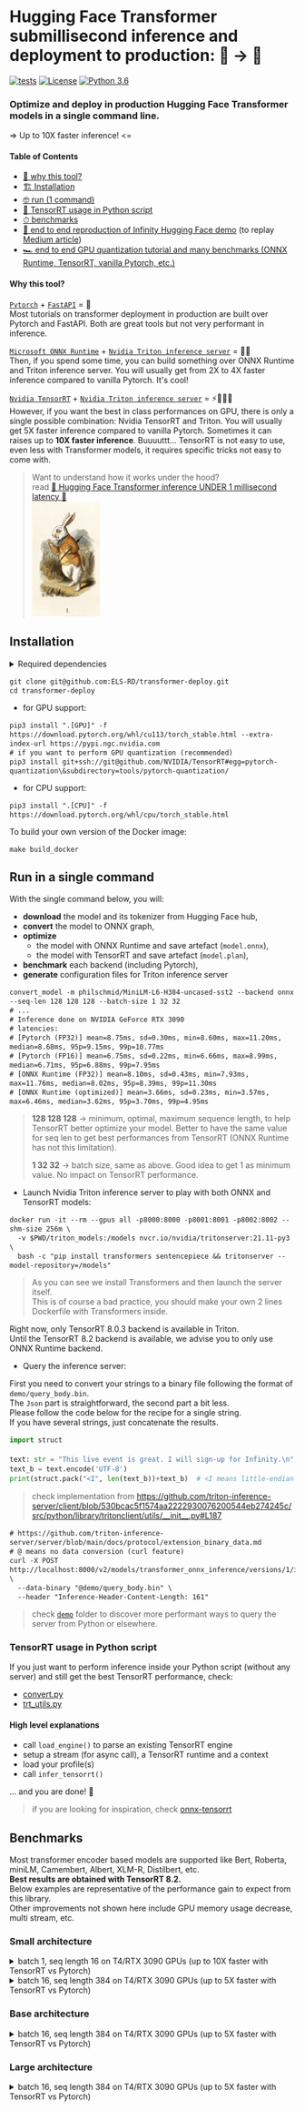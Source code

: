 # Hugging Face Transformer submillisecond inference️ and deployment to production: 🤗 → 🤯

[![tests](https://github.com/ELS-RD/transformer-deploy/actions/workflows/python-app.yml/badge.svg)](https://github.com/ELS-RD/transformer-deploy/actions/workflows/python-app.yml) [![License](https://img.shields.io/badge/License-Apache_2.0-blue.svg)](./LICENCE) [![Python 3.6](https://img.shields.io/badge/python-3.6-blue.svg)](https://www.python.org/downloads/release/python-360/)

### Optimize and deploy in **production** Hugging Face Transformer models in a single command line.  

=> Up to 10X faster inference! <=

#### Table of Contents

* [🤔 why this tool?](#why-this-tool)
* [🏗️ Installation](#installation) 
* [🤓 run (1 command)](#run-in-a-single-command)
* [🐍 TensorRT usage in Python script](#tensorrt-usage-in-python-script)
* [⏱ benchmarks](#benchmarks)
* [🤗 end to end reproduction of Infinity Hugging Face demo](./demo/README.md) (to replay [Medium article](https://towardsdatascience.com/hugging-face-transformer-inference-under-1-millisecond-latency-e1be0057a51c?source=friends_link&sk=cd880e05c501c7880f2b9454830b8915))
* [🏎️ end to end GPU quantization tutorial and many benchmarks (ONNX Runtime, TensorRT, vanilla Pytorch, etc.)](demo/quantization/quantization_end_to_end.ipynb)

#### Why this tool?

<!--why-start-->

[`Pytorch`](https://pytorch.org/) + [`FastAPI`](https://fastapi.tiangolo.com/) = 🐢  
Most tutorials on transformer deployment in production are built over Pytorch and FastAPI.
Both are great tools but not very performant in inference.  

[`Microsoft ONNX Runtime`](https://github.com/microsoft/onnxruntime/) + [`Nvidia Triton inference server`](https://github.com/triton-inference-server/server) = ️🏃💨  
Then, if you spend some time, you can build something over ONNX Runtime and Triton inference server.
You will usually get from 2X to 4X faster inference compared to vanilla Pytorch. It's cool!  

[`Nvidia TensorRT`](https://github.com/NVIDIA/TensorRT/)  + [`Nvidia Triton inference server`](https://github.com/triton-inference-server/server) = ⚡️🏃💨💨  
However, if you want the best in class performances on GPU, there is only a single possible combination: Nvidia TensorRT and Triton.
You will usually get 5X faster inference compared to vanilla Pytorch. 
Sometimes it can raises up to **10X faster inference**.
Buuuuttt... TensorRT is not easy to use, even less with Transformer models, it requires specific tricks not easy to come with.  

<!--why-end-->

> Want to understand how it works under the hood?  
> read [📕 Hugging Face Transformer inference UNDER 1 millisecond latency 📖](https://towardsdatascience.com/hugging-face-transformer-inference-under-1-millisecond-latency-e1be0057a51c?source=friends_link&sk=cd880e05c501c7880f2b9454830b8915)  
> <img src="resources/rabbit.jpg" width="120">

## Installation

<details><summary>Required dependencies</summary>

To install this package locally, you need:

**TensorRT**
* [TensorRT](https://developer.nvidia.com/nvidia-tensorrt-download) v8.2.1 (GA)

**System Packages**
* [CUDA](https://developer.nvidia.com/cuda-toolkit)
  * Recommended versions:
  * cuda-11.4.x + cuDNN-8.2
  * cuda-10.2 + cuDNN-8.2
* [GNU make](https://ftp.gnu.org/gnu/make/) >= v4.1
* [cmake](https://github.com/Kitware/CMake/releases) >= v3.13
* [python](<https://www.python.org/downloads/>) >= v3.6.9
* [pip](https://pypi.org/project/pip/#history) >= v19.0

> to be able to leverage your CUDA installation by the Pycuda dependency, 
> don't forget to add to your $PATH env variable the path to CUDA. Otherwise, Pycuda will fail to compile.

</details>

```shell
git clone git@github.com:ELS-RD/transformer-deploy.git
cd transformer-deploy
```

* for GPU support:

```shell
pip3 install ".[GPU]" -f https://download.pytorch.org/whl/cu113/torch_stable.html --extra-index-url https://pypi.ngc.nvidia.com
# if you want to perform GPU quantization (recommended)
pip3 install git+ssh://git@github.com/NVIDIA/TensorRT#egg=pytorch-quantization\&subdirectory=tools/pytorch-quantization/
```

* for CPU support:

```shell
pip3 install ".[CPU]" -f https://download.pytorch.org/whl/cpu/torch_stable.html
```

To build your own version of the Docker image:

```shell
make build_docker
```

## Run in a single command

With the single command below, you will:

* **download** the model and its tokenizer from Hugging Face hub, 
* **convert** the model to ONNX graph,
* **optimize** 
  * the model with ONNX Runtime and save artefact (`model.onnx`),
  * the model with TensorRT and save artefact (`model.plan`),
* **benchmark** each backend (including Pytorch),
* **generate** configuration files for Triton inference server

```shell
convert_model -m philschmid/MiniLM-L6-H384-uncased-sst2 --backend onnx --seq-len 128 128 128 --batch-size 1 32 32
# ...
# Inference done on NVIDIA GeForce RTX 3090
# latencies:
# [Pytorch (FP32)] mean=8.75ms, sd=0.30ms, min=8.60ms, max=11.20ms, median=8.68ms, 95p=9.15ms, 99p=10.77ms
# [Pytorch (FP16)] mean=6.75ms, sd=0.22ms, min=6.66ms, max=8.99ms, median=6.71ms, 95p=6.88ms, 99p=7.95ms
# [ONNX Runtime (FP32)] mean=8.10ms, sd=0.43ms, min=7.93ms, max=11.76ms, median=8.02ms, 95p=8.39ms, 99p=11.30ms
# [ONNX Runtime (optimized)] mean=3.66ms, sd=0.23ms, min=3.57ms, max=6.46ms, median=3.62ms, 95p=3.70ms, 99p=4.95ms
```

> **128 128 128** -> minimum, optimal, maximum sequence length, to help TensorRT better optimize your model. 
> Better to have the same value for seq len to get best performances from TensorRT (ONNX Runtime has not this limitation).
>  
> **1 32 32** -> batch size, same as above. Good idea to get 1 as minimum value. No impact on TensorRT performance.

* Launch Nvidia Triton inference server to play with both ONNX and TensorRT models:

```shell
docker run -it --rm --gpus all -p8000:8000 -p8001:8001 -p8002:8002 --shm-size 256m \
  -v $PWD/triton_models:/models nvcr.io/nvidia/tritonserver:21.11-py3 \
  bash -c "pip install transformers sentencepiece && tritonserver --model-repository=/models"
```

> As you can see we install Transformers and then launch the server itself.  
> This is of course a bad practice, you should make your own 2 lines Dockerfile with Transformers inside.

Right now, only TensorRT 8.0.3 backend is available in Triton.  
Until the TensorRT 8.2 backend is available, we advise you to only use ONNX Runtime backend.   

* Query the inference server:

First you need to convert your strings to a binary file following the format of `demo/query_body.bin`.  
The `Json` part is straightforward, the second part a bit less.  
Please follow the code below for the recipe for a single string.  
If you have several strings, just concatenate the results.

```python
import struct

text: str = "This live event is great. I will sign-up for Infinity.\n"
text_b = text.encode('UTF-8')
print(struct.pack("<I", len(text_b))+text_b)  # <I means little-endian unsigned integers, followed by the number of elements
```

> check implementation from https://github.com/triton-inference-server/client/blob/530bcac5f1574aa2222930076200544eb274245c/src/python/library/tritonclient/utils/__init__.py#L187

```shell
# https://github.com/triton-inference-server/server/blob/main/docs/protocol/extension_binary_data.md
# @ means no data conversion (curl feature)
curl -X POST  http://localhost:8000/v2/models/transformer_onnx_inference/versions/1/infer \
  --data-binary "@demo/query_body.bin" \
  --header "Inference-Header-Content-Length: 161"
```

> check [`demo`](./demo) folder to discover more performant ways to query the server from Python or elsewhere.

### TensorRT usage in Python script

If you just want to perform inference inside your Python script (without any server) and still get the best TensorRT performance, check:

* [convert.py](./src/transformer_deploy/convert.py)
* [trt_utils.py](./src/transformer_deploy/backends/trt_utils.py)

#### High level explanations

* call `load_engine()` to parse an existing TensorRT engine
* setup a stream (for async call), a TensorRT runtime and a context
* load your profile(s)
* call `infer_tensorrt()`

... and you are done! 🎉

> if you are looking for inspiration, check [onnx-tensorrt](https://github.com/onnx/onnx-tensorrt)

## Benchmarks

Most transformer encoder based models are supported like Bert, Roberta, miniLM, Camembert, Albert, XLM-R, Distilbert, etc.  
**Best results are obtained with TensorRT 8.2.**  
Below examples are representative of the performance gain to expect from this library.  
Other improvements not shown here include GPU memory usage decrease, multi stream, etc.

### Small architecture

<details><summary>batch 1, seq length 16 on T4/RTX 3090 GPUs (up to 10X faster with TensorRT vs Pytorch)</summary>

command:

```shell
convert_model -m philschmid/MiniLM-L6-H384-uncased-sst2 --backend tensorrt onnx pytorch --seq-len 16 16 16 --batch-size 1 1 1
```

#### GPU Nvidia T4

```log
Inference done on Tesla T4
latencies:
[TensorRT (FP16)] mean=0.65ms, sd=0.11ms, min=0.57ms, max=0.96ms, median=0.59ms, 95p=0.93ms, 99p=0.94ms
[ONNX Runtime (vanilla)] mean=1.31ms, sd=0.05ms, min=1.27ms, max=1.48ms, median=1.30ms, 95p=1.44ms, 99p=1.45ms
[ONNX Runtime (optimized)] mean=0.71ms, sd=0.01ms, min=0.69ms, max=0.74ms, median=0.70ms, 95p=0.73ms, 99p=0.74ms
[Pytorch (FP32)] mean=5.01ms, sd=0.06ms, min=4.94ms, max=6.72ms, median=5.01ms, 95p=5.07ms, 99p=5.13ms
[Pytorch (FP16)] mean=5.44ms, sd=0.07ms, min=5.36ms, max=6.80ms, median=5.43ms, 95p=5.49ms, 99p=5.55ms
```

#### GPU Nvidia RTX 3090

```log
Inference done on NVIDIA GeForce RTX 3090
latencies:
[TensorRT (FP16)] mean=0.45ms, sd=0.05ms, min=0.41ms, max=0.78ms, median=0.45ms, 95p=0.55ms, 99p=0.73ms
[ONNX Runtime (vanilla)] mean=1.32ms, sd=0.11ms, min=1.24ms, max=2.36ms, median=1.30ms, 95p=1.50ms, 99p=1.74ms
[ONNX Runtime (optimized)] mean=0.84ms, sd=0.11ms, min=0.76ms, max=2.03ms, median=0.81ms, 95p=1.10ms, 99p=1.25ms
[Pytorch (FP32)] mean=4.68ms, sd=0.28ms, min=4.38ms, max=7.83ms, median=4.65ms, 95p=4.97ms, 99p=6.16ms
[Pytorch (FP16)] mean=5.25ms, sd=0.60ms, min=4.83ms, max=8.54ms, median=5.03ms, 95p=6.54ms, 99p=7.77ms
```

</details>

<details><summary>batch 16, seq length 384 on T4/RTX 3090 GPUs (up to 5X faster with TensorRT vs Pytorch)</summary>

command:

```shell
convert_model -m philschmid/MiniLM-L6-H384-uncased-sst2 --backend tensorrt onnx pytorch --seq-len 384 384 384 --batch-size 16 16 16
```

#### GPU Nvidia T4

```log
Inference done on Tesla T4
latencies:
[TensorRT (FP16)] mean=16.38ms, sd=0.30ms, min=15.45ms, max=17.42ms, median=16.42ms, 95p=16.83ms, 99p=17.09ms
[ONNX Runtime (vanilla)] mean=65.12ms, sd=1.53ms, min=61.74ms, max=68.51ms, median=65.21ms, 95p=67.46ms, 99p=67.90ms
[ONNX Runtime (optimized)] mean=26.75ms, sd=0.30ms, min=25.96ms, max=27.71ms, median=26.73ms, 95p=27.23ms, 99p=27.52ms
[Pytorch (FP32)] mean=82.22ms, sd=1.02ms, min=78.83ms, max=85.02ms, median=82.28ms, 95p=83.80ms, 99p=84.43ms
[Pytorch (FP16)] mean=46.29ms, sd=0.41ms, min=45.23ms, max=47.56ms, median=46.30ms, 95p=46.98ms, 99p=47.37ms
```

#### GPU Nvidia RTX 3090

```log
Inference done on NVIDIA GeForce RTX 3090
latencies:
[TensorRT (FP16)] mean=5.44ms, sd=0.45ms, min=5.03ms, max=8.91ms, median=5.20ms, 95p=6.11ms, 99p=7.39ms
[ONNX Runtime (vanilla)] mean=16.87ms, sd=2.15ms, min=15.38ms, max=26.03ms, median=15.82ms, 95p=22.63ms, 99p=24.20ms
[ONNX Runtime (optimized)] mean=8.07ms, sd=0.58ms, min=7.59ms, max=13.63ms, median=7.93ms, 95p=8.71ms, 99p=11.45ms
[Pytorch (FP32)] mean=17.09ms, sd=0.21ms, min=16.87ms, max=18.99ms, median=17.04ms, 95p=17.49ms, 99p=18.08ms
[Pytorch (FP16)] mean=14.77ms, sd=1.83ms, min=13.50ms, max=20.97ms, median=13.87ms, 95p=19.15ms, 99p=20.01ms
```

</details>

### Base architecture

<details><summary>batch 16, seq length 384 on T4/RTX 3090 GPUs (up to 5X faster with TensorRT vs Pytorch)</summary>

command:

```shell
convert_model -m cardiffnlp/twitter-roberta-base-sentiment --backend tensorrt onnx pytorch --seq-len 384 384 384 --batch-size 16 16 16
```

#### GPU Nvidia T4

```log
Inference done on Tesla T4
latencies:
[TensorRT (FP16)] mean=80.57ms, sd=1.00ms, min=76.23ms, max=83.16ms, median=80.53ms, 95p=82.14ms, 99p=82.53ms
[ONNX Runtime (vanilla)] mean=353.81ms, sd=14.79ms, min=335.54ms, max=390.86ms, median=348.41ms, 95p=382.09ms, 99p=386.84ms
[ONNX Runtime (optimized)] mean=97.94ms, sd=1.66ms, min=93.83ms, max=102.11ms, median=97.84ms, 95p=100.73ms, 99p=101.57ms
[Pytorch (FP32)] mean=398.49ms, sd=25.76ms, min=369.81ms, max=454.55ms, median=387.17ms, 95p=445.52ms, 99p=450.81ms
[Pytorch (FP16)] mean=134.18ms, sd=1.16ms, min=131.60ms, max=138.48ms, median=133.80ms, 95p=136.57ms, 99p=137.39ms
```

#### GPU Nvidia RTX 3090

```log
Inference done on NVIDIA GeForce RTX 3090
latencies:
[TensorRT (FP16)] mean=27.52ms, sd=1.61ms, min=24.49ms, max=33.78ms, median=28.01ms, 95p=30.33ms, 99p=31.22ms
[ONNX Runtime (vanilla)] mean=65.95ms, sd=6.18ms, min=60.84ms, max=99.75ms, median=62.97ms, 95p=81.02ms, 99p=89.10ms
[ONNX Runtime (optimized)] mean=32.73ms, sd=4.80ms, min=28.84ms, max=48.84ms, median=30.15ms, 95p=43.03ms, 99p=44.78ms
[Pytorch (FP32)] mean=69.18ms, sd=4.79ms, min=65.97ms, max=97.74ms, median=67.16ms, 95p=77.88ms, 99p=92.43ms
[Pytorch (FP16)] mean=48.78ms, sd=2.02ms, min=47.02ms, max=61.37ms, median=47.67ms, 95p=52.34ms, 99p=55.56ms
```

</details>

### Large architecture

<details><summary>batch 16, seq length 384 on T4/RTX 3090 GPUs (up to 5X faster with TensorRT vs Pytorch)</summary>

command:

```shell
convert_model -m roberta-large-mnli --backend tensorrt onnx pytorch --seq-len 384 384 384 --batch-size 16 16 16
```

#### GPU Nvidia T4

```log
Inference done on Tesla T4
latencies:
[TensorRT (FP16)] mean=240.39ms, sd=11.01ms, min=217.59ms, max=259.57ms, median=242.68ms, 95p=255.03ms, 99p=257.04ms
[ONNX Runtime (vanilla)] mean=1176.73ms, sd=63.51ms, min=1020.00ms, max=1225.03ms, median=1210.08ms, 95p=1217.54ms, 99p=1220.25ms
[ONNX Runtime (optimized)] mean=295.03ms, sd=19.69ms, min=255.74ms, max=314.78ms, median=307.07ms, 95p=311.20ms, 99p=312.47ms
[Pytorch (FP32)] mean=1220.41ms, sd=75.93ms, min=1119.93ms, max=1342.10ms, median=1216.23ms, 95p=1329.08ms, 99p=1336.47ms
[Pytorch (FP16)] mean=438.26ms, sd=13.71ms, min=398.29ms, max=459.97ms, median=442.36ms, 95p=453.96ms, 99p=457.57ms
```

#### GPU Nvidia RTX 3090

```log
Inference done on NVIDIA GeForce RTX 3090
latencies:
[TensorRT (FP16)] mean=79.54ms, sd=5.99ms, min=74.47ms, max=113.25ms, median=76.87ms, 95p=88.02ms, 99p=104.48ms
[ONNX Runtime (vanilla)] mean=202.88ms, sd=16.21ms, min=187.91ms, max=277.85ms, median=194.80ms, 95p=239.58ms, 99p=261.44ms
[ONNX Runtime (optimized)] mean=97.04ms, sd=5.55ms, min=90.83ms, max=121.88ms, median=94.04ms, 95p=104.81ms, 99p=107.75ms
[Pytorch (FP32)] mean=202.80ms, sd=11.16ms, min=194.47ms, max=284.70ms, median=198.46ms, 95p=221.72ms, 99p=257.31ms
[Pytorch (FP16)] mean=142.63ms, sd=6.35ms, min=136.24ms, max=189.95ms, median=139.90ms, 95p=154.10ms, 99p=160.16ms
```

</details>
